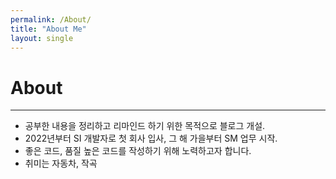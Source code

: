 ```yaml
---
permalink: /About/
title: "About Me"
layout: single
---
```

  
# About
- - -
+ 공부한 내용을 정리하고 리마인드 하기 위한 목적으로 블로그 개설.
+ 2022년부터 SI 개발자로 첫 회사 입사, 그 해 가을부터 SM 업무 시작.
+ 좋은 코드, 품질 높은 코드를 작성하기 위해 노력하고자 합니다.
+ 취미는 자동차, 작곡